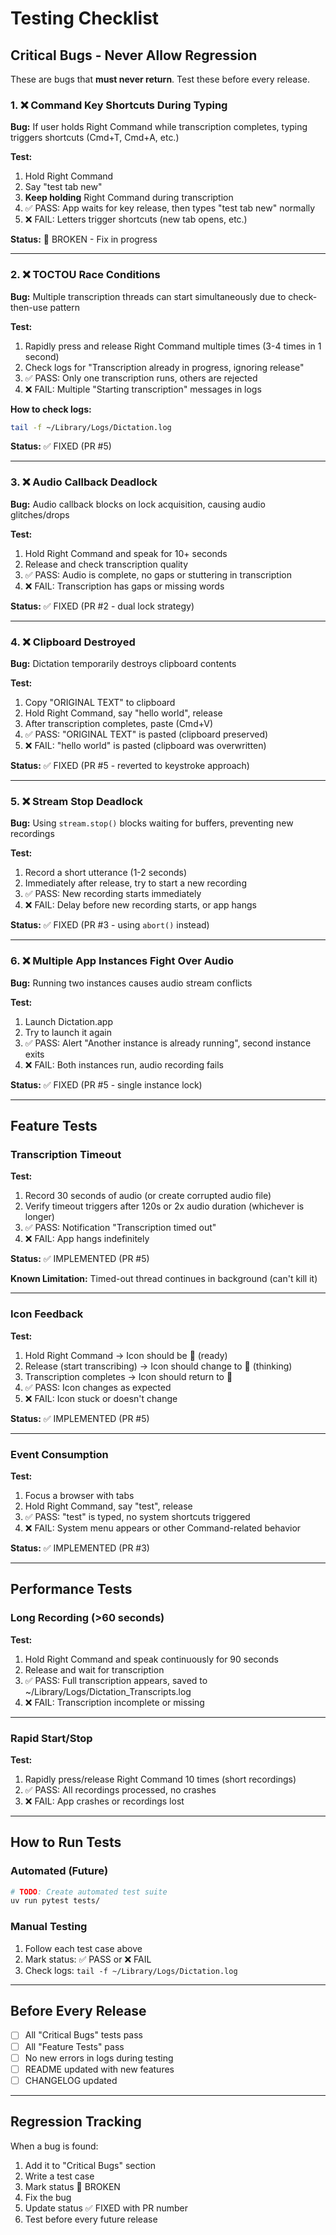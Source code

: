 # Testing Checklist

## Critical Bugs - Never Allow Regression

These are bugs that **must never return**. Test these before every release.

### 1. ❌ Command Key Shortcuts During Typing
**Bug:** If user holds Right Command while transcription completes, typing triggers shortcuts (Cmd+T, Cmd+A, etc.)

**Test:**
1. Hold Right Command
2. Say "test tab new"
3. **Keep holding** Right Command during transcription
4. ✅ PASS: App waits for key release, then types "test tab new" normally
5. ❌ FAIL: Letters trigger shortcuts (new tab opens, etc.)

**Status:** 🔴 BROKEN - Fix in progress

---

### 2. ❌ TOCTOU Race Conditions
**Bug:** Multiple transcription threads can start simultaneously due to check-then-use pattern

**Test:**
1. Rapidly press and release Right Command multiple times (3-4 times in 1 second)
2. Check logs for "Transcription already in progress, ignoring release"
3. ✅ PASS: Only one transcription runs, others are rejected
4. ❌ FAIL: Multiple "Starting transcription" messages in logs

**How to check logs:**
```bash
tail -f ~/Library/Logs/Dictation.log
```

**Status:** ✅ FIXED (PR #5)

---

### 3. ❌ Audio Callback Deadlock
**Bug:** Audio callback blocks on lock acquisition, causing audio glitches/drops

**Test:**
1. Hold Right Command and speak for 10+ seconds
2. Release and check transcription quality
3. ✅ PASS: Audio is complete, no gaps or stuttering in transcription
4. ❌ FAIL: Transcription has gaps or missing words

**Status:** ✅ FIXED (PR #2 - dual lock strategy)

---

### 4. ❌ Clipboard Destroyed
**Bug:** Dictation temporarily destroys clipboard contents

**Test:**
1. Copy "ORIGINAL TEXT" to clipboard
2. Hold Right Command, say "hello world", release
3. After transcription completes, paste (Cmd+V)
4. ✅ PASS: "ORIGINAL TEXT" is pasted (clipboard preserved)
5. ❌ FAIL: "hello world" is pasted (clipboard was overwritten)

**Status:** ✅ FIXED (PR #5 - reverted to keystroke approach)

---

### 5. ❌ Stream Stop Deadlock
**Bug:** Using `stream.stop()` blocks waiting for buffers, preventing new recordings

**Test:**
1. Record a short utterance (1-2 seconds)
2. Immediately after release, try to start a new recording
3. ✅ PASS: New recording starts immediately
4. ❌ FAIL: Delay before new recording starts, or app hangs

**Status:** ✅ FIXED (PR #3 - using `abort()` instead)

---

### 6. ❌ Multiple App Instances Fight Over Audio
**Bug:** Running two instances causes audio stream conflicts

**Test:**
1. Launch Dictation.app
2. Try to launch it again
3. ✅ PASS: Alert "Another instance is already running", second instance exits
4. ❌ FAIL: Both instances run, audio recording fails

**Status:** ✅ FIXED (PR #5 - single instance lock)

---

## Feature Tests

### Transcription Timeout
**Test:**
1. Record 30 seconds of audio (or create corrupted audio file)
2. Verify timeout triggers after 120s or 2x audio duration (whichever is longer)
3. ✅ PASS: Notification "Transcription timed out"
4. ❌ FAIL: App hangs indefinitely

**Status:** ✅ IMPLEMENTED (PR #5)

**Known Limitation:** Timed-out thread continues in background (can't kill it)

---

### Icon Feedback
**Test:**
1. Hold Right Command → Icon should be 🎤 (ready)
2. Release (start transcribing) → Icon should change to 💭 (thinking)
3. Transcription completes → Icon should return to 🎤
4. ✅ PASS: Icon changes as expected
5. ❌ FAIL: Icon stuck or doesn't change

**Status:** ✅ IMPLEMENTED (PR #5)

---

### Event Consumption
**Test:**
1. Focus a browser with tabs
2. Hold Right Command, say "test", release
3. ✅ PASS: "test" is typed, no system shortcuts triggered
4. ❌ FAIL: System menu appears or other Command-related behavior

**Status:** ✅ IMPLEMENTED (PR #3)

---

## Performance Tests

### Long Recording (>60 seconds)
**Test:**
1. Hold Right Command and speak continuously for 90 seconds
2. Release and wait for transcription
3. ✅ PASS: Full transcription appears, saved to ~/Library/Logs/Dictation_Transcripts.log
4. ❌ FAIL: Transcription incomplete or missing

---

### Rapid Start/Stop
**Test:**
1. Rapidly press/release Right Command 10 times (short recordings)
2. ✅ PASS: All recordings processed, no crashes
3. ❌ FAIL: App crashes or recordings lost

---

## How to Run Tests

### Automated (Future)
```bash
# TODO: Create automated test suite
uv run pytest tests/
```

### Manual Testing
1. Follow each test case above
2. Mark status: ✅ PASS or ❌ FAIL
3. Check logs: `tail -f ~/Library/Logs/Dictation.log`

---

## Before Every Release

- [ ] All "Critical Bugs" tests pass
- [ ] All "Feature Tests" pass
- [ ] No new errors in logs during testing
- [ ] README updated with new features
- [ ] CHANGELOG updated

---

## Regression Tracking

When a bug is found:
1. Add it to "Critical Bugs" section
2. Write a test case
3. Mark status 🔴 BROKEN
4. Fix the bug
5. Update status ✅ FIXED with PR number
6. Test before every future release
